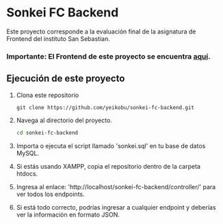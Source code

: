 # Sonkei FC Backend

Este proyecto corresponde a la evaluación final de la asignatura de Frontend del instituto San Sebastian.
### Importante: El Frontend de este proyecto se encuentra [aquí](https://github.com/yeikobu/sonkei-fc-front).

## Ejecución de este proyecto

1. Clona este repositorio
   ```
   git clone https://github.com/yeikobu/sonkei-fc-backend.git
   ```
2. Navega al directorio del proyecto.

    ```bash
    cd sonkei-fc-backend
    ```
2. Importa o ejecuta el script llamado 'sonkei.sql' en tu base de datos MySQL.
3. Si estás usando XAMPP, copia el repositorio dentro de la carpeta htdocs.
4. Ingresa al enlace: 'http://localhost/sonkei-fc-backend/controller/' para ver todos los endpoints.
5. Si está todo correcto, podrías ingresar a cualquier endpoint y deberías ver la información en formato JSON.
